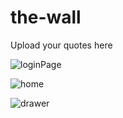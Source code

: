 # the-wall
Upload your quotes here

![loginPage](https://github.com/AbdealiRavat/the-wall/assets/71277590/93190a0e-84c6-44d0-b77c-11931c8e91b4)

![home](https://github.com/AbdealiRavat/the-wall/assets/71277590/23d88da3-1aac-4fcb-b6f6-4f5397a20ce5)

![drawer](https://github.com/AbdealiRavat/the-wall/assets/71277590/5664e826-ccd7-48e1-abc0-b4b8afe7533e)
